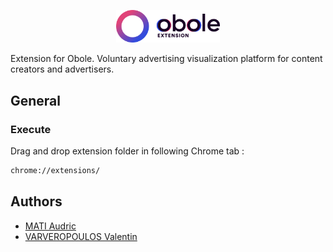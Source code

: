 <p align="center"><img src="icons/logo.png" alt="Obole Extension" width="166px"></p>

Extension for Obole. Voluntary advertising visualization platform for content creators and advertisers.

## General

### Execute 

Drag and drop extension folder in following Chrome tab : 

```bash
chrome://extensions/
```

## Authors

* [MATI Audric](https://github.com/odrik)
* [VARVEROPOULOS Valentin](https://github.com/firenaik)